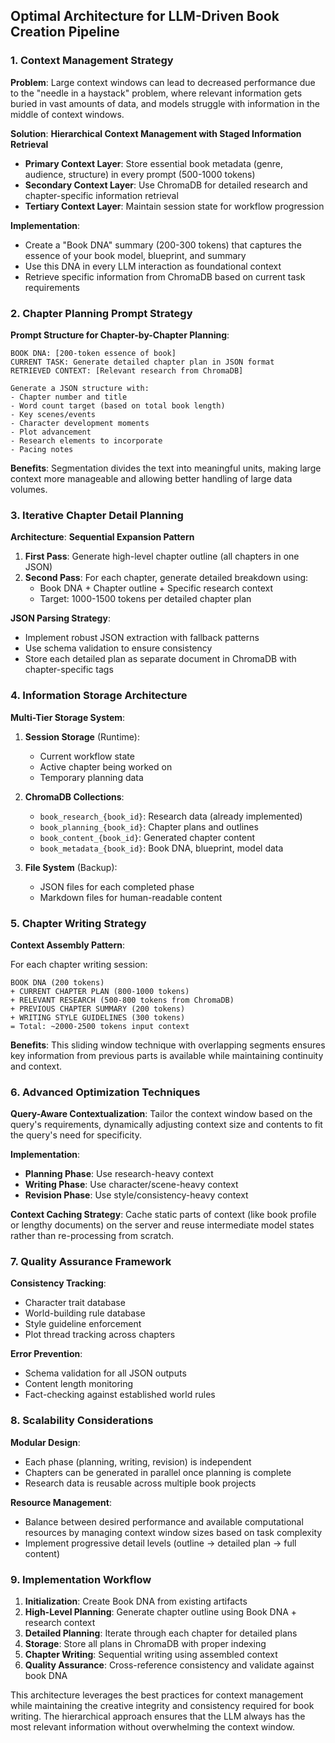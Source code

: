 
## **Optimal Architecture for LLM-Driven Book Creation Pipeline**

### **1. Context Management Strategy**

**Problem**: Large context windows can lead to decreased performance due to the "needle in a haystack" problem, where relevant information gets buried in vast amounts of data, and models struggle with information in the middle of context windows.

**Solution**: **Hierarchical Context Management with Staged Information Retrieval**

- **Primary Context Layer**: Store essential book metadata (genre, audience, structure) in every prompt (500-1000 tokens)
- **Secondary Context Layer**: Use ChromaDB for detailed research and chapter-specific information retrieval
- **Tertiary Context Layer**: Maintain session state for workflow progression

**Implementation**:
- Create a "Book DNA" summary (200-300 tokens) that captures the essence of your book model, blueprint, and summary
- Use this DNA in every LLM interaction as foundational context
- Retrieve specific information from ChromaDB based on current task requirements

### **2. Chapter Planning Prompt Strategy**

**Prompt Structure for Chapter-by-Chapter Planning**:

```
BOOK DNA: [200-token essence of book]
CURRENT TASK: Generate detailed chapter plan in JSON format
RETRIEVED CONTEXT: [Relevant research from ChromaDB]

Generate a JSON structure with:
- Chapter number and title
- Word count target (based on total book length)
- Key scenes/events
- Character development moments
- Plot advancement
- Research elements to incorporate
- Pacing notes
```

**Benefits**: Segmentation divides the text into meaningful units, making large context more manageable and allowing better handling of large data volumes.

### **3. Iterative Chapter Detail Planning**

**Architecture**: **Sequential Expansion Pattern**

1. **First Pass**: Generate high-level chapter outline (all chapters in one JSON)
2. **Second Pass**: For each chapter, generate detailed breakdown using:
   - Book DNA + Chapter outline + Specific research context
   - Target: 1000-1500 tokens per detailed chapter plan

**JSON Parsing Strategy**:
- Implement robust JSON extraction with fallback patterns
- Use schema validation to ensure consistency
- Store each detailed plan as separate document in ChromaDB with chapter-specific tags

### **4. Information Storage Architecture**

**Multi-Tier Storage System**:

1. **Session Storage** (Runtime):
   - Current workflow state
   - Active chapter being worked on
   - Temporary planning data

2. **ChromaDB Collections**:
   - `book_research_{book_id}`: Research data (already implemented)
   - `book_planning_{book_id}`: Chapter plans and outlines
   - `book_content_{book_id}`: Generated chapter content
   - `book_metadata_{book_id}`: Book DNA, blueprint, model data

3. **File System** (Backup):
   - JSON files for each completed phase
   - Markdown files for human-readable content

### **5. Chapter Writing Strategy**

**Context Assembly Pattern**:

For each chapter writing session:
```
BOOK DNA (200 tokens)
+ CURRENT CHAPTER PLAN (800-1000 tokens)
+ RELEVANT RESEARCH (500-800 tokens from ChromaDB)
+ PREVIOUS CHAPTER SUMMARY (200 tokens)
+ WRITING STYLE GUIDELINES (300 tokens)
= Total: ~2000-2500 tokens input context
```

**Benefits**: This sliding window technique with overlapping segments ensures key information from previous parts is available while maintaining continuity and context.

### **6. Advanced Optimization Techniques**

**Query-Aware Contextualization**: Tailor the context window based on the query's requirements, dynamically adjusting context size and contents to fit the query's need for specificity.

**Implementation**:
- **Planning Phase**: Use research-heavy context
- **Writing Phase**: Use character/scene-heavy context  
- **Revision Phase**: Use style/consistency-heavy context

**Context Caching Strategy**: Cache static parts of context (like book profile or lengthy documents) on the server and reuse intermediate model states rather than re-processing from scratch.

### **7. Quality Assurance Framework**

**Consistency Tracking**:
- Character trait database
- World-building rule database  
- Style guideline enforcement
- Plot thread tracking across chapters

**Error Prevention**:
- Schema validation for all JSON outputs
- Content length monitoring
- Fact-checking against established world rules

### **8. Scalability Considerations**

**Modular Design**:
- Each phase (planning, writing, revision) is independent
- Chapters can be generated in parallel once planning is complete
- Research data is reusable across multiple book projects

**Resource Management**:
- Balance between desired performance and available computational resources by managing context window sizes based on task complexity
- Implement progressive detail levels (outline → detailed plan → full content)

### **9. Implementation Workflow**

1. **Initialization**: Create Book DNA from existing artifacts
2. **High-Level Planning**: Generate chapter outline using Book DNA + research context
3. **Detailed Planning**: Iterate through each chapter for detailed plans
4. **Storage**: Store all plans in ChromaDB with proper indexing
5. **Chapter Writing**: Sequential writing using assembled context
6. **Quality Assurance**: Cross-reference consistency and validate against book DNA

This architecture leverages the best practices for context management while maintaining the creative integrity and consistency required for book writing. The hierarchical approach ensures that the LLM always has the most relevant information without overwhelming the context window.